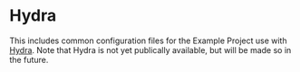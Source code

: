 # Hydra

This includes common configuration files for the Example Project use with [Hydra](TODO). Note that Hydra is not yet publically available, but will be made so in the future.
